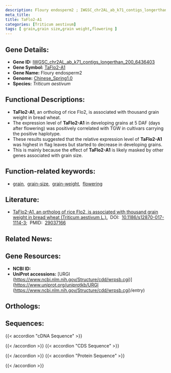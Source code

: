 ```yaml
---
description: Floury endosperm2 ; IWGSC_chr2AL_ab_k71_contigs_longerthan_200_6436403 ; Triticum aestivum
meta_title:
title: TaFlo2-A1
categories: [Triticum aestivum]
tags: [ grain,grain size,grain weight,flowering ]
---
```


## Gene Details:
- **Gene ID:**	[IWGSC_chr2AL_ab_k71_contigs_longerthan_200_6436403](http://202.194.139.32/cgi-bin/geneDetail.py?search=IWGSC_chr2AL_ab_k71_contigs_longerthan_200_6436403)
- **Gene Symbol:** <u>TaFlo2-A1</u>
- **Gene Name:** Floury endosperm2
- **Genome:** [Chinese_Spring1.0](https://ensembl.gramene.org/Triticum_aestivum/Info/Index)
- **Species:** *Triticum aestivum*

## Functional Descriptions:
   - **TaFlo2-A1**, an ortholog of rice Flo2, is associated with thousand grain weight in bread wheat.
   - The expression level of **TaFlo2-A1** in developing grains at 5 DAF (days after flowering) was positively correlated with TGW in cultivars carrying the positive haplotype.
   - These results suggested that the relative expression level of **TaFlo2-A1** was highest in flag leaves but started to decrease in developing grains.
   - This is mainly because the effect of **TaFlo2-A1** is likely masked by other genes associated with grain size.

## Function-related keywords:
   - [grain](/tags/grain/),&nbsp;&nbsp;[grain-size](/tags/grain-size/),&nbsp;&nbsp;[grain-weight](/tags/grain-weight/),&nbsp;&nbsp;[flowering](/tags/flowering/)

## Literature:
   - [TaFlo2-A1, an ortholog of rice Flo2, is associated with thousand grain weight in bread wheat (Triticum aestivum L.).](https://doi.org/10.1186/s12870-017-1114-3)&nbsp;&nbsp;DOI:&nbsp;&nbsp;[10.1186/s12870-017-1114-3](https://doi.org/10.1186/s12870-017-1114-3);&nbsp;&nbsp;PMID:&nbsp;&nbsp;[29037166](https://pubmed.ncbi.nlm.nih.gov/29037166/)

## Related News:

## Gene Resources:
- **NCBI ID:**  [](https://www.ncbi.nlm.nih.gov/gene/?term=)
- **UniProt accessions:**  [URGI (https://www.ncbi.nlm.nih.gov/Structure/cdd/wrpsb.cgi)](https://www.uniprot.org/uniprotkb/URGI (https://www.ncbi.nlm.nih.gov/Structure/cdd/wrpsb.cgi)/entry)

## Orthologs:

## Sequences:
{{< accordion "cDNA Sequence" >}}

{{< /accordion >}}
{{< accordion "CDS Sequence" >}}

{{< /accordion >}}
{{< accordion "Protein Sequence" >}}

{{< /accordion >}}
